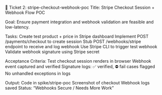 🎫 Ticket 2: stripe-checkout-webhook-poc
Title: Stripe Checkout Session + Webhook Flow POC

Goal:
Ensure payment integration and webhook validation are feasible and low-latency.

Tasks:
Create test product + price in Stripe dashboard
Implement POST /payments/checkout to create session
Stub POST /webhooks/stripe endpoint to receive and log webhook
Use Stripe CLI to trigger test webhook
Validate webhook signature using Stripe secret

Acceptance Criteria:
Test checkout session renders in browser
Webhook event captured and verified
Signature logs: ✅ verified, ⛔ fail cases flagged
No unhandled exceptions in logs

Output:
Code in spike/stripe-poc
Screenshot of checkout
Webhook logs saved
Status: “Webhooks Secure / Needs More Work”